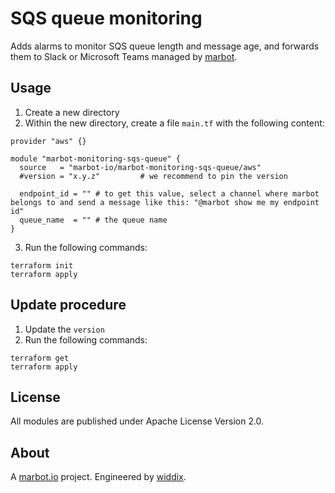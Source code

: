 # SQS queue monitoring

Adds alarms to monitor SQS queue length and message age, and forwards them to Slack or Microsoft Teams managed by [marbot](https://marbot.io/).

## Usage

1. Create a new directory
2. Within the new directory, create a file `main.tf` with the following content:
```
provider "aws" {}

module "marbot-monitoring-sqs-queue" {
  source   = "marbot-io/marbot-monitoring-sqs-queue/aws"
  #version = "x.y.z"         # we recommend to pin the version

  endpoint_id = "" # to get this value, select a channel where marbot belongs to and send a message like this: "@marbot show me my endpoint id"
  queue_name  = "" # the queue name
}
```
3. Run the following commands:
```
terraform init
terraform apply
```

## Update procedure

1. Update the `version`
2. Run the following commands:
```
terraform get
terraform apply
```

## License
All modules are published under Apache License Version 2.0.

## About
A [marbot.io](https://marbot.io/) project. Engineered by [widdix](https://widdix.net).
